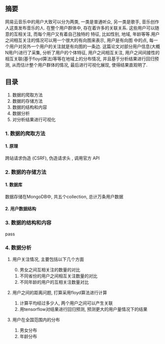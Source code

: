 ## 摘要
网易云音乐中的用户大致可以分为两类, 一类是普通听众, 另一类是歌手, 音乐创作人这类发布音乐的人.
在整个用户群体中, 存在着许多的关联关系. 这些用户可以随意的互相关注, 而每个用户又有着自己独特的
特征, 比如性别, 地域, 年龄等等.用户之间相互关注的情况可以用一个很大的有向图来表示, 用户是有向图
中的点, 每一个用户对另外一个用户的关注就是有向图的一条边. 这篇论文对部分用户信息(大概N用户)进行了采集,
分析了用户的个体特征, 用户之间相互关注, 用户之间间接性的相互关联(基于floyd算法)等等在地域上的分布情况,
并且基于分析结果进行回归预测, 从而估计整个用户群体的情况, 最后进行可视化展现, 使得结果直观明了.

## 目录

1. 数据的爬取方法
2. 数据的存储方法
3. 数据的结构和内容
4. 数据分析
5. 对分析结果进行可视化

### 1. 数据的爬取方法

#### 1. 原理

跨站请求伪造 (CSRF), 伪造请求头 , 调用官方 API

### 2. 数据的存储方法

#### 1. 数据库

数据存储在MongoDB中, 共五个collection, 总计万条用户数据

#### 2. 用户数据结构

### 3. 数据的结构和内容
pass

### 4. 数据分析

1. 用户关注情况, 主要包括以下几个方面
   
   0. 男女之间互相关注的数量的对比
   0. 不同省份的用户之间相互关注数量的对比
   0. 不同年龄的用户的互相关注数量对比
   
2. 用户之间的距离问题, 打算采用floyd算法进行计算

   1. 计算平均经过多少人, 两个用户之间可以产生关联
   2. 用tensorflow对结果进行回归预测, 预测更大的用户量情况下的结果
   
3. 用户在全国范围内的分布

   1. 男女分布
   2. 年龄分布
   
